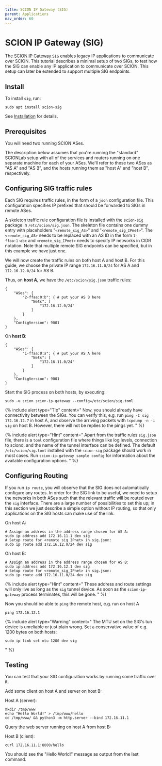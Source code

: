 ```yaml
---
title: SCION IP Gateway (SIG)
parent: Applications
nav_order: 60
---
```


# SCION IP Gateway (SIG)

The [SCION IP Gateway `SIG`](https://github.com/netsec-ethz/scion/tree/scionlab/go/posix-gateway) enables legacy IP applications to communicate over SCION.
This tutorial describes a minimal setup of two SIGs, to test how the SIG can enable any IP application to communicate over SCION. This setup can later be extended to support multiple SIG endpoints.

## Install

To install `sig`, run:
```shell
sudo apt install scion-sig
```
See [Installation](../install/pkg.html#applications) for details.


## Prerequisites

You will need two running SCION ASes.

The description below assumes that you're running the "standard" SCIONLab setup with all of the services and routers running on one separate machine for each of your ASes.
We'll refer to these two ASes as "AS A" and "AS B", and the hosts running them as "host A" and "host B", respectively.

## Configuring SIG traffic rules

Each SIG requires traffic rules, in the form of a `json` configuration file.
This configuration specifies IP prefixes that should be forwarded to SIGs in remote ASes.


A skeleton traffic rule configuration file is installed with the `scion-sig` package in `/etc/scion/sig.json`.
The skeleton file contains one dummy entry with placeholders "`<remote_sig_AS>`" and "`<remote_sig_IPnet>`".
The `<remote_sig_AS>` needs to be replaced with an AS ID in the form `1-ffaa:1:abc` and `<remote_sig_IPnet>` needs to specify IP networks in CIDR notation.
Note that multiple remote SIG endpoints can be specified, but in this example we have just one.

We will now create the traffic rules on both host A and host B.
For this guide, we choose the private IP range `172.16.11.0/24` for AS A and `172.16.12.0/24` for AS B.

Thus, on **host A**, we have the `/etc/scion/sig.json` traffic rules:
```
{
    "ASes": {
        "2-ffaa:0:b": { # put your AS B here
            "Nets": [
                "172.16.12.0/24"
            ]
        }
    },
    "ConfigVersion": 9001
}
```

On **host B**:
```
{
    "ASes": {
        "1-ffaa:0:a": { # put your AS A here
            "Nets": [
                "172.16.11.0/24"
            ]
        }
    },
    "ConfigVersion": 9001
}
```


Start the SIG process on both hosts, by executing:
```shell
sudo -u scion scion-ip-gateway --config=/etc/scion/sig.toml
```

{% include alert type="Tip" content="
Now, you should already have connectivity between the SIGs. You can verify this, e.g. run `ping -I sig 172.16.12.7` in host A, and observe the arriving packets with `tcpdump -n -i sig` on host B. However, there will not be replies to the pings yet.
" %}

{% include alert type="Hint" content="
Apart from the traffic rules `sig.json` file, there is a `toml` configuration file where things like log levels, connection to sciond, and the name of the tunnel interface can be defined.
The default `/etc/scion/sig.toml` installed with the `scion-sig` package should work in most cases.
Run `scion-ip-gateway sample config` for information about the available configuration options.
" %}

## Configuring Routing

If you run `ip route`, you will observe that the SIG does not automatically configure any routes.
In order for the SIG link to be useful, we need to setup the networks in both ASes such that the relevant traffic will be routed over the `sig` interface.
There are a large number of possibilities to set this up; in this section we just describe a simple option without IP routing, so that only applications on the SIG hosts can make use of the link.

On host A:
```shell
# Assign an address in the address range chosen for AS A:
sudo ip address add 172.16.11.1 dev sig
# Setup route for <remote_sig_IPnet> in sig.json:
sudo ip route add 172.16.12.0/24 dev sig
```

On host B:
```shell
# Assign an address in the address range chosen for AS B:
sudo ip address add 172.16.12.1 dev sig
# Setup route for <remote_sig_IPnet> in sig.json:
sudo ip route add 172.16.11.0/24 dev sig
```

{% include alert type="Hint" content="
These address and route settings will only live as long as the `sig` tunnel device. As soon as the `scion-ip-gateway` process terminates, this will be gone.
" %}

Now you should be able to `ping` the remote host, e.g. run on host A
```shell
ping 172.16.12.1
```

{% include alert type="Warning" content="
The MTU set on the SIG's tun device is unreliable or just plain wrong. Set a conservative value of e.g. 1200 bytes on both hosts:
```shell
sudo ip link set mtu 1200 dev sig
```
" %}

## Testing

You can test that your SIG configuration works by running some traffic over it.

Add some client on host A and server on host B:

Host A (server):
```shell
mkdir /tmp/www
echo "Hello World!" > /tmp/www/hello
cd /tmp/www/ && python3 -m http.server --bind 172.16.11.1
```

Query the web server running on host A from host B:

Host B (client):
```shell
curl 172.16.11.1:8000/hello
```

You should see the "Hello World!" message as output from the last command.
